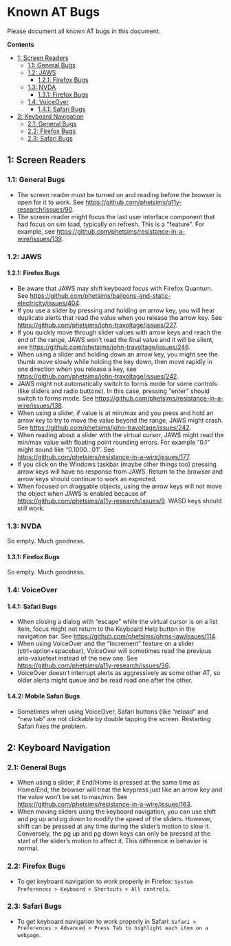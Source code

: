 # Known AT Bugs

Please document all known AT bugs in this document.

**Contents**
* [1: Screen Readers]()
  * [1.1: General Bugs]()
  * [1.2: JAWS]()
    * [1.2.1: Firefox Bugs]()
  * [1.3: NVDA]()
    * [1.3.1: Firefox Bugs]()
  * [1.4: VoiceOver]()
    * [1.4.1: Safari Bugs]()
* [2: Keyboard Navigation]()
  * [2.1: General Bugs]()
  * [2.2: Firefox Bugs]()
  * [2.3: Safari Bugs]()

## 1: Screen Readers

### 1.1: General Bugs

* The screen reader must be turned on and reading before the browser is open for it to work. See https://github.com/phetsims/a11y-research/issues/90.
* The screen reader might focus the last user interface component that had focus on sim load, typically on refresh. This is a "feature". For example, see https://github.com/phetsims/resistance-in-a-wire/issues/139.

### 1.2: JAWS

#### 1.2.1: Firefox Bugs

* Be aware that JAWS may shift keyboard focus with Firefox Quantum. See https://github.com/phetsims/balloons-and-static-electricity/issues/404.
* If you use a slider by pressing and holding an arrow key, you will hear duplicate alerts that read the value when you release the arrow key. See https://github.com/phetsims/john-travoltage/issues/227.
* If you quickly move through slider values with arrow keys and reach the end of the range, JAWS won’t read the final value and it will be silent, see https://github.com/phetsims/john-travoltage/issues/246.
* When using a slider and holding down an arrow key, you might see the thumb move slowly while holding the key down, then move rapidly in one direction when you release a key, see https://github.com/phetsims/john-travoltage/issues/242.
* JAWS might not automatically switch to forms mode for some controls (like sliders and radio buttons). In this case, pressing "enter" should switch to forms mode. See https://github.com/phetsims/resistance-in-a-wire/issues/138.
* When using a slider, if value is at min/max and you press and hold an arrow key to try to move the value beyond the range, JAWS might crash. See https://github.com/phetsims/john-travoltage/issues/242.
* When reading about a slider with the virtual cursor, JAWS might read the min/max value with floating point rounding errors. For example “0.1” might sound like “0.1000...01”. See https://github.com/phetsims/resistance-in-a-wire/issues/177.
* If you click on the Windows taskbar (maybe other things too) pressing arrow keys will have no response from JAWS. Return to the browser and arrow keys should continue to work as expected.
* When focused on draggable objects, using the arrow keys will not move the object when JAWS is enabled because of https://github.com/phetsims/a11y-research/issues/9. WASD keys should still work.

### 1.3: NVDA

So empty. Much goodness.

#### 1.3.1: Firefox Bugs

So empty. Much goodness.

### 1.4: VoiceOver

#### 1.4.1: Safari Bugs

* When closing a dialog with “escape” while the virtual cursor is on a list item, focus might not return to the Keyboard Help button in the navigation bar. See https://github.com/phetsims/ohms-law/issues/114.
* When using VoiceOver and the “Increment” feature on a slider (ctrl+option+spacebar), VoiceOver will sometimes read the previous aria-valuetext instead of the new one. See https://github.com/phetsims/a11y-research/issues/36.
* VoiceOver doesn’t interrupt alerts as aggressively as some other AT, so older alerts might queue and be read read one after the other.

#### 1.4.2: Mobile Safari Bugs

* Sometimes when using VoiceOver, Safari buttons (like “reload” and “new tab” are not clickable by double tapping the screen. Restarting Safari fixes the problem.

## 2: Keyboard Navigation

### 2.1: General Bugs

* When using a slider, if End/Home is pressed at the same time as Home/End, the browser will treat the keypress just like an arrow key and the value won’t be set to max/min. See https://github.com/phetsims/resistance-in-a-wire/issues/163.
* When moving sliders using the keyboard navigation, you can use shift and pg up and pg down to modify the speed of the sliders. However, shift can be pressed at any time during the slider’s motion to slow it. Conversely, the pg up and pg down keys can only be pressed at the start of the slider’s motion to affect it. This difference in behavior is normal.

### 2.2: Firefox Bugs

* To get keyboard navigation to work properly in Firefox: `System Preferences > Keyboard > Shortcuts > All controls`.

### 2.3: Safari Bugs

* To get keyboard navigation to work properly in Safari: `Safari > Preferences > Advanced > Press Tab to highlight each item on a webpage`.
